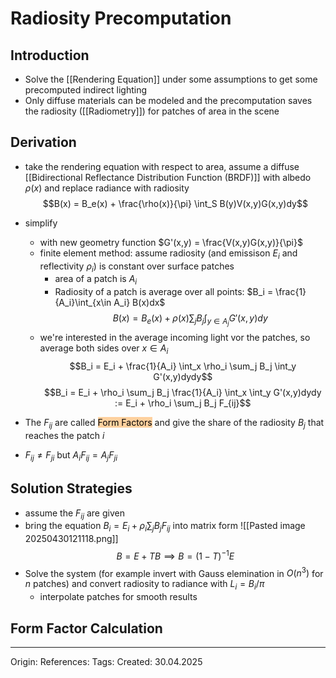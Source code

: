 # Radiosity Precomputation
## Introduction

- Solve the [[Rendering Equation]] under some assumptions to get some precomputed indirect lighting
- Only diffuse materials can be modeled and the precomputation saves the radiosity ([[Radiometry]]) for patches of area in the scene

## Derivation

- take the rendering equation with respect to area, assume a diffuse [[Bidirectional Reflectance Distribution Function (BRDF)]] with albedo $\rho(x)$ and replace radiance with radiosity
$$B(x) = B_e(x) + \frac{\rho(x)}{\pi} \int_S B(y)V(x,y)G(x,y)dy$$

- simplify 
	- with new geometry function $G'(x,y) = \frac{V(x,y)G(x,y)}{\pi}$
	- finite element method: assume radiosity (and emissison $E_i$ and reflectivity $\rho_i$) is constant over surface patches 
		- area of a patch is $A_i$
		- Radiosity of a patch is average over all points: $B_i = \frac{1}{A_i}\int_{x\in A_i} B(x)dx$
$$B(x) = B_e(x) + \rho(x) \sum_j B_j \int_{y\in A_j} G'(x,y)dy$$
	- we're interested in the average incoming light vor the patches, so average both sides over $x \in A_i$
$$B_i = E_i + \frac{1}{A_i} \int_x \rho_i \sum_j B_j \int_y G'(x,y)dydy$$
$$B_i = E_i + \rho_i \sum_j B_j \frac{1}{A_i} \int_x \int_y G'(x,y)dydy := E_i + \rho_i \sum_j B_j F_{ij}$$
- The $F_{ij}$ are called <mark style="background: #FFB86CA6;">Form Factors</mark> and give the share of the radiosity $B_j$ that reaches the patch $i$
- $F_{ij} \neq F_{ji}$ but $A_i F_{ij} = A_j F_{ji}$

## Solution Strategies

- assume the $F_{ij}$ are given
- bring the equation $B_i = E_i + \rho_i \sum_j B_j F_{ij}$ into matrix form
![[Pasted image 20250430121118.png]]
$$B = E + TB \implies B = (1-T)^{-1} E$$
- Solve the system (for example invert with Gauss elemination in $O(n^3)$ for $n$ patches) and convert radiosity to radiance with $L_i = B_i / \pi$
	- interpolate patches for smooth results

## Form Factor Calculation

---

Origin: 
References: 
Tags: 
Created: 30.04.2025

